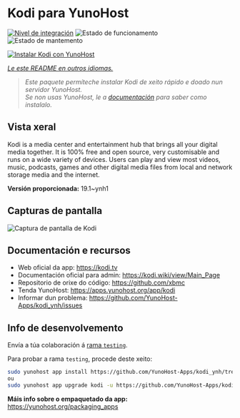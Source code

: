 <!--
NOTA: Este README foi creado automáticamente por <https://github.com/YunoHost/apps/tree/master/tools/readme_generator>
NON debe editarse manualmente.
-->

# Kodi para YunoHost

[![Nivel de integración](https://dash.yunohost.org/integration/kodi.svg)](https://dash.yunohost.org/appci/app/kodi) ![Estado de funcionamento](https://ci-apps.yunohost.org/ci/badges/kodi.status.svg) ![Estado de mantemento](https://ci-apps.yunohost.org/ci/badges/kodi.maintain.svg)

[![Instalar Kodi con YunoHost](https://install-app.yunohost.org/install-with-yunohost.svg)](https://install-app.yunohost.org/?app=kodi)

*[Le este README en outros idiomas.](./ALL_README.md)*

> *Este paquete permíteche instalar Kodi de xeito rápido e doado nun servidor YunoHost.*  
> *Se non usas YunoHost, le a [documentación](https://yunohost.org/install) para saber como instalalo.*

## Vista xeral

Kodi is a media center and entertainment hub that brings all your digital media together. It is 100% free and open source, very customisable and runs on a wide variety of devices. Users can play and view most videos, music, podcasts, games and other digital media files from local and network storage media and the internet.


**Versión proporcionada:** 19.1~ynh1

## Capturas de pantalla

![Captura de pantalla de Kodi](./doc/screenshots/screenshot1.gif)

## Documentación e recursos

- Web oficial da app: <https://kodi.tv>
- Documentación oficial para admin: <https://kodi.wiki/view/Main_Page>
- Repositorio de orixe do código: <https://github.com/xbmc>
- Tenda YunoHost: <https://apps.yunohost.org/app/kodi>
- Informar dun problema: <https://github.com/YunoHost-Apps/kodi_ynh/issues>

## Info de desenvolvemento

Envía a túa colaboración á [rama `testing`](https://github.com/YunoHost-Apps/kodi_ynh/tree/testing).

Para probar a rama `testing`, procede deste xeito:

```bash
sudo yunohost app install https://github.com/YunoHost-Apps/kodi_ynh/tree/testing --debug
ou
sudo yunohost app upgrade kodi -u https://github.com/YunoHost-Apps/kodi_ynh/tree/testing --debug
```

**Máis info sobre o empaquetado da app:** <https://yunohost.org/packaging_apps>
